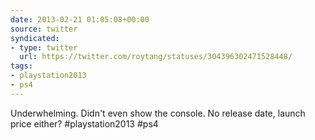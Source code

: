 ```yaml
---
date: 2013-02-21 01:05:08+00:00
source: twitter
syndicated:
- type: twitter
  url: https://twitter.com/roytang/statuses/304396302471528448/
tags:
- playstation2013
- ps4
---
```


Underwhelming. Didn't even show the console. No release date, launch price either? #playstation2013 #ps4